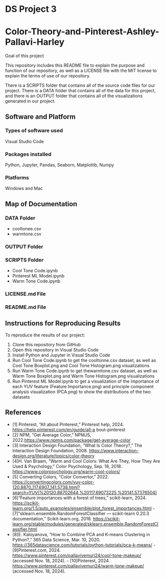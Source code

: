 # DS Project 3
# Color-Theory-and-Pinterest-Ashley-Pallavi-Harley

Goal of this project

This repository includes this README file to explain the purpose and function of our repository, as well as a LICENSE file with the MIT license to explain the terms of use of our repository.

There is a SCRIPTS folder that contains all of the source code files for our project. There is a DATA folder that contains all of the data for this project, and there is an OUTPUT folder that contains all of the visualizations generated in our project.

## Software and Platform
### Types of software used
  Visual Studio Code
  
### Packages installed
  Python, Jupyter, Pandas, Seaborn, Matplotlib, Numpy
### Platforms
  Windows and Mac

## Map of Documentation
### DATA Folder
- cooltonee.csv
- warmtone.csv
### OUTPUT Folder

### SCRIPTS Folder
- Cool Tone Code.ipynb
- Pinterest ML Model.ipynb
- Warm Tone Code.ipynb

### LICENSE.md File

### README.md File

## Instructions for Reproducing Results

To reproduce the results of our project:

1) Clone this repository from GitHub
2) Open this repository in Visual Studio Code
3) Install Python and Jupyter in Visual Studio Code
4) Run Cool Tone Code.ipynb to get the cooltonne.csv dataset, as well as Cool Tone Boxplot.png and Cool Tone Histogram.png visualizations
5) Run Warm Tone Code.ipynb to get thewarmtone.csv dataset, as well as Warm Tone Boxplot.png and Warm Tone Histogram.png visualizations
5) Run Pinterest ML Model.ipynb to get a visualization of the importance of each YUV feature (Feature Importance.png) and principle component analysis visualization (PCA.png) to show the distributions of the two datasets

## References
- [1] Pinterest, “All about Pinterest,” Pinterest help, 2024. https://help.pinterest.com/en/guide/all-a
bout-pinterest
- [2] NPM, “Get Average Color,” NPMJS, 2022.https://www.npmjs.com/package/get-average-color
- [3] Interaction Design Foundation, “What Is Color Theory?,” The Interaction Design Foundation, 2008. https://www.interaction-design.org/literature/topics/color-theory
- [4]H. Van Braam, “Warm and Cool Colors: What Are They, How They Are Used & Psychology,” Color Psychology, Sep. 18, 2018. https://www.colorpsychology.org/warm-cool-colors/
- [5] Converting Colors, “Color Convertor,” 2022. https://convertingcolors.com/yuv-color-120.8870_117.6907_141.5738.html?search=YUV(%20120.88702644,%20117.69073225,%20141.57376504)
- [6]“Feature importances with a forest of trees,” scikit-learn, 2024. https://scikit-learn.org/1.5/auto_examples/ensemble/plot_forest_importances.html
‌- [7]“sklearn.ensemble.RandomForestClassifier — scikit-learn 0.20.3 documentation,” Scikit-learn.org, 2018. https://scikit-learn.org/stable/modules/generated/sklearn.ensemble.RandomForestClassifier.html
- [8]E. Kaloyanova, “How to Combine PCA and K-means Clustering in Python?,” 365 Data Science, Mar. 10, 2020. https://365datascience.com/tutorials/python-tutorials/pca-k-means/
‌‌- [9]Pinterest.com, 2024. https://www.pinterest.com/pallavivemuri24/cool-tone-makeup/ (accessed Nov. 18, 2024).
‌- [10]Pinterest, 2024. https://www.pinterest.com/pallavivemuri24/warm-tone-makeup/ (accessed Nov. 18, 2024).
‌
